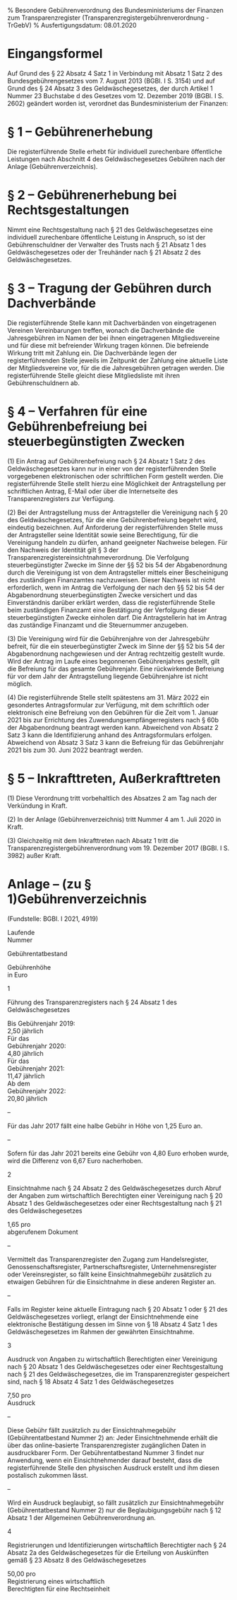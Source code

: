 % Besondere Gebührenverordnung des Bundesministeriums der Finanzen zum Transparenzregister  (Transparenzregistergebührenverordnung - TrGebV)
% Ausfertigungsdatum: 08.01.2020
 
# Eingangsformel

Auf Grund des § 22 Absatz 4 Satz 1 in Verbindung mit Absatz 1 Satz 2 des Bundesgebührengesetzes vom 7. August 2013 (BGBl. I S. 3154) und auf Grund des § 24 Absatz 3 des Geldwäschegesetzes, der durch Artikel 1 Nummer 23 Buchstabe d des Gesetzes vom 12. Dezember 2019 (BGBl. I S. 2602) geändert worden ist, verordnet das Bundesministerium der Finanzen:

# § 1 – Gebührenerhebung

Die registerführende Stelle erhebt für individuell zurechenbare öffentliche Leistungen nach Abschnitt 4 des Geldwäschegesetzes Gebühren nach der Anlage (Gebührenverzeichnis).

# § 2 – Gebührenerhebung bei Rechtsgestaltungen

Nimmt eine Rechtsgestaltung nach § 21 des Geldwäschegesetzes eine individuell zurechenbare öffentliche Leistung in Anspruch, so ist der Gebührenschuldner der Verwalter des Trusts nach § 21 Absatz 1 des Geldwäschegesetzes oder der Treuhänder nach § 21 Absatz 2 des Geldwäschegesetzes.

# § 3 – Tragung der Gebühren durch Dachverbände

Die registerführende Stelle kann mit Dachverbänden von eingetragenen Vereinen Vereinbarungen treffen, wonach die Dachverbände die Jahresgebühren im Namen der bei ihnen eingetragenen Mitgliedsvereine und für diese mit befreiender Wirkung tragen können. Die befreiende Wirkung tritt mit Zahlung ein. Die Dachverbände legen der registerführenden Stelle jeweils im Zeitpunkt der Zahlung eine aktuelle Liste der Mitgliedsvereine vor, für die die Jahresgebühren getragen werden. Die registerführende Stelle gleicht diese Mitgliedsliste mit ihren Gebührenschuldnern ab.

# § 4 – Verfahren für eine Gebührenbefreiung bei steuerbegünstigten Zwecken

(1) Ein Antrag auf Gebührenbefreiung nach § 24 Absatz 1 Satz 2 des Geldwäschegesetzes kann nur in einer von der registerführenden Stelle vorgegebenen elektronischen oder schriftlichen Form gestellt werden. Die registerführende Stelle stellt hierzu eine Möglichkeit der Antragstellung per schriftlichen Antrag, E-Mail oder über die Internetseite des Transparenzregisters zur Verfügung.

(2) Bei der Antragstellung muss der Antragsteller die Vereinigung nach § 20 des Geldwäschegesetzes, für die eine Gebührenbefreiung begehrt wird, eindeutig bezeichnen. Auf Anforderung der registerführenden Stelle muss der Antragsteller seine Identität sowie seine Berechtigung, für die Vereinigung handeln zu dürfen, anhand geeigneter Nachweise belegen. Für den Nachweis der Identität gilt § 3 der Transparenzregistereinsichtnahmeverordnung. Die Verfolgung steuerbegünstigter Zwecke im Sinne der §§ 52 bis 54 der Abgabenordnung durch die Vereinigung ist von dem Antragsteller mittels einer Bescheinigung des zuständigen Finanzamtes nachzuweisen. Dieser Nachweis ist nicht erforderlich, wenn im Antrag die Verfolgung der nach den §§ 52 bis 54 der Abgabenordnung steuerbegünstigten Zwecke versichert und das Einverständnis darüber erklärt werden, dass die registerführende Stelle beim zuständigen Finanzamt eine Bestätigung der Verfolgung dieser steuerbegünstigten Zwecke einholen darf. Die Antragstellerin hat im Antrag das zuständige Finanzamt und die Steuernummer anzugeben.

(3) Die Vereinigung wird für die Gebührenjahre von der Jahresgebühr befreit, für die ein steuerbegünstigter Zweck im Sinne der §§ 52 bis 54 der Abgabenordnung nachgewiesen und der Antrag rechtzeitig gestellt wurde. Wird der Antrag im Laufe eines begonnenen Gebührenjahres gestellt, gilt die Befreiung für das gesamte Gebührenjahr. Eine rückwirkende Befreiung für vor dem Jahr der Antragstellung liegende Gebührenjahre ist nicht möglich.

(4) Die registerführende Stelle stellt spätestens am 31. März 2022 ein gesondertes Antragsformular zur Verfügung, mit dem schriftlich oder elektronisch eine Befreiung von den Gebühren für die Zeit vom 1. Januar 2021 bis zur Errichtung des Zuwendungsempfängerregisters nach § 60b der Abgabenordnung beantragt werden kann. Abweichend von Absatz 2 Satz 3 kann die Identifizierung anhand des Antragsformulars erfolgen. Abweichend von Absatz 3 Satz 3 kann die Befreiung für das Gebührenjahr 2021 bis zum 30. Juni 2022 beantragt werden.

# § 5 – Inkrafttreten, Außerkrafttreten

(1) Diese Verordnung tritt vorbehaltlich des Absatzes 2 am Tag nach der Verkündung in Kraft.

(2) In der Anlage (Gebührenverzeichnis) tritt Nummer 4 am 1. Juli 2020 in Kraft.

(3) Gleichzeitig mit dem Inkrafttreten nach Absatz 1 tritt die Transparenzregistergebührenverordnung vom 19. Dezember 2017 (BGBl. I S. 3982) außer Kraft.

# Anlage – (zu § 1)Gebührenverzeichnis

(Fundstelle: BGBl. I 2021, 4919)

Laufende  
Nummer

Gebührentatbestand

Gebührenhöhe  
in Euro

1

Führung des Transparenzregisters nach § 24 Absatz 1 des Geldwäschegesetzes

Bis Gebührenjahr 2019:  
2,50 jährlich  
Für das  
Gebührenjahr 2020:  
4,80 jährlich  
Für das  
Gebührenjahr 2021:  
11,47 jährlich  
Ab dem  
Gebührenjahr 2022:  
20,80 jährlich

–

Für das Jahr 2017 fällt eine halbe Gebühr in Höhe von 1,25 Euro an.

–

Sofern für das Jahr 2021 bereits eine Gebühr von 4,80 Euro erhoben wurde, wird die Differenz von 6,67 Euro nacherhoben.

2

Einsichtnahme nach § 24 Absatz 2 des Geldwäschegesetzes durch Abruf der Angaben zum wirtschaftlich Berechtigten einer Vereinigung nach § 20 Absatz 1 des Geldwäschegesetzes oder einer Rechtsgestaltung nach § 21 des Geldwäschegesetzes

1,65 pro  
abgerufenem Dokument

–

Vermittelt das Transparenzregister den Zugang zum Handelsregister, Genossenschaftsregister, Partnerschaftsregister, Unternehmensregister oder Vereinsregister, so fällt keine Einsichtnahmegebühr zusätzlich zu etwaigen Gebühren für die Einsichtnahme in diese anderen Register an.

–

Falls im Register keine aktuelle Eintragung nach § 20 Absatz 1 oder § 21 des Geldwäschegesetzes vorliegt, erlangt der Einsichtnehmende eine elektronische Bestätigung dessen im Sinne von § 18 Absatz 4 Satz 1 des Geldwäschegesetzes im Rahmen der gewährten Einsichtnahme.

3

Ausdruck von Angaben zu wirtschaftlich Berechtigten einer Vereinigung nach § 20 Absatz 1 des Geldwäschegesetzes oder einer Rechtsgestaltung nach § 21 des Geldwäschegesetzes, die im Transparenzregister gespeichert sind, nach § 18 Absatz 4 Satz 1 des Geldwäschegesetzes

7,50 pro  
Ausdruck

–

Diese Gebühr fällt zusätzlich zu der Einsichtnahmegebühr (Gebührentatbestand Nummer 2) an: Jeder Einsichtnehmende erhält die über das online-basierte Transparenzregister zugänglichen Daten in ausdruckbarer Form. Der Gebührentatbestand Nummer 3 findet nur Anwendung, wenn ein Einsichtnehmender darauf besteht, dass die registerführende Stelle den physischen Ausdruck erstellt und ihm diesen postalisch zukommen lässt.

–

Wird ein Ausdruck beglaubigt, so fällt zusätzlich zur Einsichtnahmegebühr (Gebührentatbestand Nummer 2) nur die Beglaubigungsgebühr nach § 12 Absatz 1 der Allgemeinen Gebührenverordnung an.

4

Registrierungen und Identifizierungen wirtschaftlich Berechtigter nach § 24 Absatz 2a des Geldwäschegesetzes für die Erteilung von Auskünften gemäß § 23 Absatz 8 des Geldwäschegesetzes

50,00 pro  
Registrierung eines wirtschaftlich  
Berechtigten für eine Rechtseinheit
